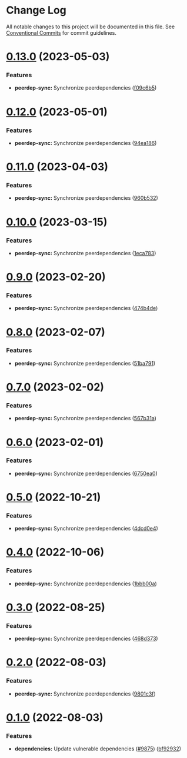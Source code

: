 # Change Log

All notable changes to this project will be documented in this file.
See [Conventional Commits](https://conventionalcommits.org) for commit guidelines.

# [0.13.0](https://github.com/spinnaker/deck/compare/@spinnaker/pluginsdk-peerdeps@0.12.0...@spinnaker/pluginsdk-peerdeps@0.13.0) (2023-05-03)


### Features

* **peerdep-sync:** Synchronize peerdependencies ([f09c6b5](https://github.com/spinnaker/deck/commit/f09c6b5f54ffc27d0739cc86034ec0e91930acf6))





# [0.12.0](https://github.com/spinnaker/deck/compare/@spinnaker/pluginsdk-peerdeps@0.11.0...@spinnaker/pluginsdk-peerdeps@0.12.0) (2023-05-01)


### Features

* **peerdep-sync:** Synchronize peerdependencies ([94ea186](https://github.com/spinnaker/deck/commit/94ea186dc3209192556746dcf3101db3442d2fce))





# [0.11.0](https://github.com/spinnaker/deck/compare/@spinnaker/pluginsdk-peerdeps@0.10.0...@spinnaker/pluginsdk-peerdeps@0.11.0) (2023-04-03)


### Features

* **peerdep-sync:** Synchronize peerdependencies ([960b532](https://github.com/spinnaker/deck/commit/960b532de1e33f20e8890534ea19a0ca56f5f3f7))





# [0.10.0](https://github.com/spinnaker/deck/compare/@spinnaker/pluginsdk-peerdeps@0.9.0...@spinnaker/pluginsdk-peerdeps@0.10.0) (2023-03-15)


### Features

* **peerdep-sync:** Synchronize peerdependencies ([1eca783](https://github.com/spinnaker/deck/commit/1eca783ac57b894efc37c58a60122f2b5ce07b05))





# [0.9.0](https://github.com/spinnaker/deck/compare/@spinnaker/pluginsdk-peerdeps@0.8.0...@spinnaker/pluginsdk-peerdeps@0.9.0) (2023-02-20)


### Features

* **peerdep-sync:** Synchronize peerdependencies ([474b4de](https://github.com/spinnaker/deck/commit/474b4defd99202122b5920eefafd1dbb055bccae))





# [0.8.0](https://github.com/spinnaker/deck/compare/@spinnaker/pluginsdk-peerdeps@0.7.0...@spinnaker/pluginsdk-peerdeps@0.8.0) (2023-02-07)


### Features

* **peerdep-sync:** Synchronize peerdependencies ([51ba791](https://github.com/spinnaker/deck/commit/51ba7916af758d8197aac5ae827b55e2d9b7bd00))





# [0.7.0](https://github.com/spinnaker/deck/compare/@spinnaker/pluginsdk-peerdeps@0.6.0...@spinnaker/pluginsdk-peerdeps@0.7.0) (2023-02-02)


### Features

* **peerdep-sync:** Synchronize peerdependencies ([567b31a](https://github.com/spinnaker/deck/commit/567b31a1af2bc41b49300368b886f096d8e605c1))





# [0.6.0](https://github.com/spinnaker/deck/compare/@spinnaker/pluginsdk-peerdeps@0.5.0...@spinnaker/pluginsdk-peerdeps@0.6.0) (2023-02-01)


### Features

* **peerdep-sync:** Synchronize peerdependencies ([6750ea0](https://github.com/spinnaker/deck/commit/6750ea08f146e8113031372bedda5c5dc2621038))





# [0.5.0](https://github.com/spinnaker/deck/compare/@spinnaker/pluginsdk-peerdeps@0.4.0...@spinnaker/pluginsdk-peerdeps@0.5.0) (2022-10-21)


### Features

* **peerdep-sync:** Synchronize peerdependencies ([4dcd0e4](https://github.com/spinnaker/deck/commit/4dcd0e47d79058233c41dad40c0b9e1fba76e3b7))





# [0.4.0](https://github.com/spinnaker/deck/compare/@spinnaker/pluginsdk-peerdeps@0.3.0...@spinnaker/pluginsdk-peerdeps@0.4.0) (2022-10-06)


### Features

* **peerdep-sync:** Synchronize peerdependencies ([1bbb00a](https://github.com/spinnaker/deck/commit/1bbb00aaa9fa408155671b330e2c4987d71a8802))





# [0.3.0](https://github.com/spinnaker/deck/compare/@spinnaker/pluginsdk-peerdeps@0.2.0...@spinnaker/pluginsdk-peerdeps@0.3.0) (2022-08-25)


### Features

* **peerdep-sync:** Synchronize peerdependencies ([468d373](https://github.com/spinnaker/deck/commit/468d37332b2fe49083daadeeb6f1130ab470f65b))





# [0.2.0](https://github.com/spinnaker/deck/compare/@spinnaker/pluginsdk-peerdeps@0.1.0...@spinnaker/pluginsdk-peerdeps@0.2.0) (2022-08-03)


### Features

* **peerdep-sync:** Synchronize peerdependencies ([9801c3f](https://github.com/spinnaker/deck/commit/9801c3f8bacb1856cfe56a239b2e3b244519cace))





# [0.1.0](https://github.com/spinnaker/deck/compare/@spinnaker/pluginsdk-peerdeps@0.0.19...@spinnaker/pluginsdk-peerdeps@0.1.0) (2022-08-03)


### Features

* **dependencies:** Update vulnerable dependencies ([#9875](https://github.com/spinnaker/deck/issues/9875)) ([bf92932](https://github.com/spinnaker/deck/commit/bf92932c9396a88fb902050b52f504e4ac01aaa0))
